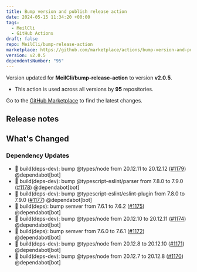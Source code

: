 ```yaml
---
title: Bump version and publish release action
date: 2024-05-15 11:34:20 +00:00
tags:
  - MeilCli
  - GitHub Actions
draft: false
repo: MeilCli/bump-release-action
marketplace: https://github.com/marketplace/actions/bump-version-and-publish-release-action
version: v2.0.5
dependentsNumber: "95"
---
```



Version updated for **MeilCli/bump-release-action** to version **v2.0.5**.
- This action is used across all versions by **95** repositories.

Go to the [GitHub Marketplace](https://github.com/marketplace/actions/bump-version-and-publish-release-action) to find the latest changes.

## Release notes

## What's Changed
### Dependency Updates
- :green_book: build(deps-dev): bump @types/node from 20.12.11 to 20.12.12 ([#1179](https://github.com/MeilCli/bump-release-action/pull/1179)) @dependabot[bot]
- :green_book: build(deps-dev): bump @typescript-eslint/parser from 7.8.0 to 7.9.0 ([#1178](https://github.com/MeilCli/bump-release-action/pull/1178)) @dependabot[bot]
- :green_book: build(deps-dev): bump @typescript-eslint/eslint-plugin from 7.8.0 to 7.9.0 ([#1177](https://github.com/MeilCli/bump-release-action/pull/1177)) @dependabot[bot]
- :green_book: build(deps): bump semver from 7.6.1 to 7.6.2 ([#1175](https://github.com/MeilCli/bump-release-action/pull/1175)) @dependabot[bot]
- :green_book: build(deps-dev): bump @types/node from 20.12.10 to 20.12.11 ([#1174](https://github.com/MeilCli/bump-release-action/pull/1174)) @dependabot[bot]
- :green_book: build(deps): bump semver from 7.6.0 to 7.6.1 ([#1172](https://github.com/MeilCli/bump-release-action/pull/1172)) @dependabot[bot]
- :green_book: build(deps-dev): bump @types/node from 20.12.8 to 20.12.10 ([#1171](https://github.com/MeilCli/bump-release-action/pull/1171)) @dependabot[bot]
- :green_book: build(deps-dev): bump @types/node from 20.12.7 to 20.12.8 ([#1170](https://github.com/MeilCli/bump-release-action/pull/1170)) @dependabot[bot]
